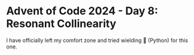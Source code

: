 # Advent of Code 2024 - Day 8: Resonant Collinearity

I have officially left my comfort zone and tried wielding 🐍 (Python) for this one.